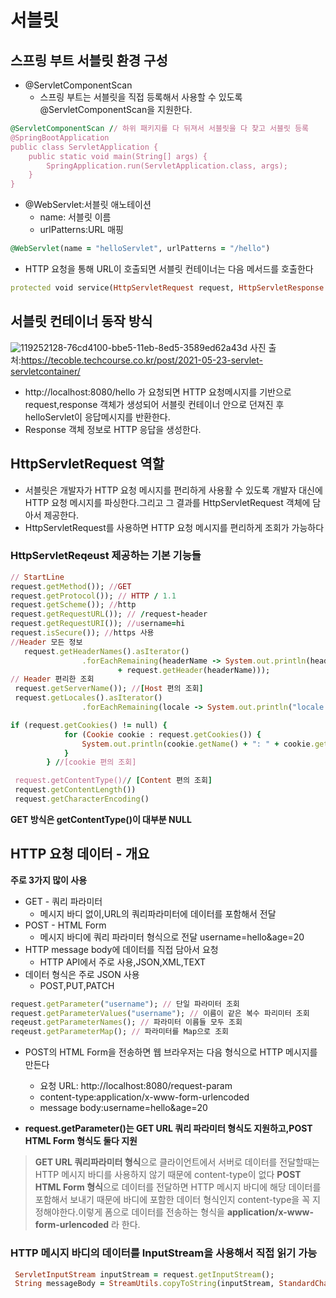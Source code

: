 # 서블릿

## 스프링 부트 서블릿 환경 구성
* @ServletComponentScan
  * 스프링 부트는 서블릿을 직접 등록해서 사용할 수 있도록 @ServletComponentScan을 지원한다.

```ruby
@ServletComponentScan // 하위 패키지를 다 뒤져서 서블릿을 다 찾고 서블릿 등록
@SpringBootApplication
public class ServletApplication {
    public static void main(String[] args) {
        SpringApplication.run(ServletApplication.class, args);
    }
}

```
* @WebServlet:서블릿 애노테이션
  * name: 서블릿 이름
  * urlPatterns:URL 매핑
```ruby
@WebServlet(name = "helloServlet", urlPatterns = "/hello")
```
* HTTP 요청을 통해 URL이 호출되면 서블릿 컨테이너는 다음 메서드를 호출한다
```ruby
protected void service(HttpServletRequest request, HttpServletResponse response)
```

## 서블릿 컨테이너 동작 방식

![119252128-76cd4100-bbe5-11eb-8ed5-3589ed62a43d](https://github.com/pbk2312/HTTP/assets/156402683/04bb7762-f789-4d5e-9c9f-a79520f69e27)
사진 출처:https://tecoble.techcourse.co.kr/post/2021-05-23-servlet-servletcontainer/

* http://localhost:8080/hello 가 요청되면 HTTP 요청메시지를 기반으로 request,response 객체가 생성되어 서블릿 컨테이너 안으로 던져진 후 helloServlet이 응답메시지를 반환한다.
* Response 객체 정보로 HTTP 응답을 생성한다.


## HttpServletRequest 역할
* 서블릿은 개발자가 HTTP 요청 메시지를 편리하게 사용활 수 있도록 개발자 대신에 HTTP 요청 메시지를 파싱한다.그리고 그 결과를 HttpServletRequest 객체에 담아서 제공한다.
*  HttpServletRequest를 사용하면 HTTP 요청 메시지를 편리하게 조회가 가능하다

### HttpServletReqeust 제공하는 기본 기능들 
```ruby
// StartLine
request.getMethod()); //GET
request.getProtocol()); // HTTP / 1.1
request.getScheme()); //http
request.getRequestURL()); // /request-header
request.getRequestURI()); //username=hi
request.isSecure()); //https 사용
//Header 모든 정보
   request.getHeaderNames().asIterator()
                .forEachRemaining(headerName -> System.out.println(headerName + ": "
                        + request.getHeader(headerName)));
// Header 편리한 조회
 request.getServerName()); //[Host 편의 조회]
 request.getLocales().asIterator()
                .forEachRemaining(locale -> System.out.println("locale = " + locale)); // [Accept-Language 편의 조회]

if (request.getCookies() != null) {
            for (Cookie cookie : request.getCookies()) {
                System.out.println(cookie.getName() + ": " + cookie.getValue());
            }
        } //[cookie 편의 조회]

 request.getContentType()// [Content 편의 조회]
 request.getContentLength())
 request.getCharacterEncoding()

```

**GET 방식은 getContentType()이 대부분 NULL**


## HTTP 요청 데이터 - 개요
**주로 3가지 많이 사용**
* GET - 쿼리 파라미터
  * 메시지 바디 없이,URL의 쿼리파라미터에 데이터를 포함해서 전달
* POST - HTML Form
  * 메시지 바디에 쿼리 파라미터 형식으로 전달 username=hello&age=20
* HTTP message body에 데이터를 직접 담아서 요청
  * HTTP API에서 주로 사용,JSON,XML,TEXT
* 데이터 형식은 주로 JSON 사용
  * POST,PUT,PATCH
 
```ruby
request.getParameter("username"); // 단일 파라미터 조회
request.getParameterValues("username"); // 이름이 같은 복수 파리미터 조회
reqeust.getParameterNames(); // 파라미터 이름들 모두 조회
reqeust.getParameterMap(); // 파라미터를 Map으로 조회
```

* POST의 HTML Form을 전송하면 웹 브라우저는 다음 형식으로 HTTP 메시지를 만든다
  * 요청 URL: http://localhost:8080/request-param
  * content-type:application/x-www-form-urlencoded
  * message body:username=hello&age=20 


* **request.getParameter()는 GET URL 쿼리 파라미터 형식도 지원하고,POST HTML Form 형식도 둘다 지원**

> **GET URL 쿼리파라미터 형식**으로 클라이언트에서 서버로 데이터를 전달할때는 HTTP 메시지 바디를 사용하지 않기 때문에 content-type이 없다
> **POST HTML Form 형식**으로 데이터를 전달하면 HTTP 메시지 바디에 해당 데이터를 포함해서 보내기 때문에 바디에 포함한 데이터 형식인지 content-type을 꼭 지정해야한다.이렇게 폼으로 데이터를 전송하는 형식을  **application/x-www-form-urlencoded** 라 한다.

### HTTP 메시지 바디의 데이터를 InputStream을 사용해서 직접 읽기 가능
 
```ruby
 ServletInputStream inputStream = request.getInputStream();
 String messageBody = StreamUtils.copyToString(inputStream, StandardCharsets.UTF_8); // 스트림 -> 스트링으로 변환
```

